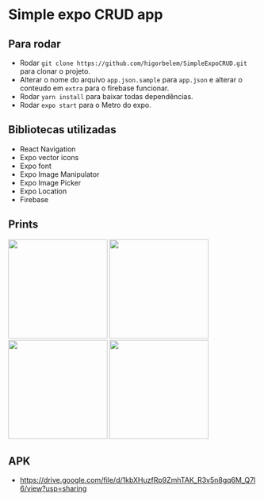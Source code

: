 # Simple expo CRUD app

## Para rodar

* Rodar `git clone https://github.com/higorbelem/SimpleExpoCRUD.git` para clonar o projeto. 
* Alterar o nome do arquivo `app.json.sample` para `app.json` e alterar o conteudo em `extra` para o firebase funcionar.
* Rodar `yarn install` para baixar todas dependências.
* Rodar `expo start` para o Metro do expo. 

## Bibliotecas utilizadas

* React Navigation
* Expo vector icons
* Expo font
* Expo Image Manipulator
* Expo Image Picker
* Expo Location
* Firebase

## Prints

<p float="left">
  <image src="https://drive.google.com/uc?export=view&id=1ltISHQcx-pCoJyI4uh-LGCScS_HTve7T" width="200">
  <image src="https://drive.google.com/uc?export=view&id=1lnDbCL8NSuhMLZ9a9NuqioNTsenOEDcR" width="200">
  <image src="https://drive.google.com/uc?export=view&id=1ljPKf4NuhZYStKD49UaLb0hhX6IoxgNL" width="200">
  <image src="https://drive.google.com/uc?export=view&id=1lhTTEKmB9R73_BRqwneoL0o1yOsELaqr" width="200">
</p>
    
## APK

* https://drive.google.com/file/d/1kbXHuzfRp9ZmhTAK_R3v5n8gq6M_Q7l6/view?usp=sharing

